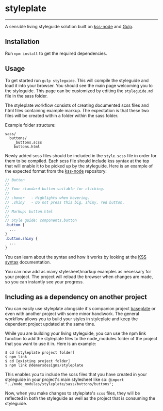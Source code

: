 # styleplate
---
A sensible living styleguide solution built on [kss-node](https://github.com/kss-node/kss-node) and [Gulp](http://gulpjs.com/).

## Installation
Run `npm install` to get the required dependencies.

## Usage
To get started run `gulp styleguide`. This will compile the styleguide and load it into your browser. You should see the main page welcoming you to the styleguide. This page can be customized by editing the `styleguide.md` file in the sass folder.

The styleplate workflow consists of creating documented scss files and html files containing example markup. The expectation is that these two files will be created within a folder within the sass folder.

Example folder structure:
```
sass/
  buttons/
    _buttons.scss
    buttons.html
```

Newly added scss files should be included in the `style.scss` file in order for them to be compiled. Each scss file should include kss syntax at the top that will enable it to be picked up by the styleguide. Here is an example of the expected format from the [kss-node](https://github.com/kss-node/kss-node) repository:
```scss
// Button
//
// Your standard button suitable for clicking.
//
// :hover   - Highlights when hovering.
// .shiny   - Do not press this big, shiny, red button.
//
// Markup: button.html
//
// Style guide: components.button
.button {
  ...
}
.button.shiny {
  ...
}
```

You can learn about the syntax and how it works by looking at the [KSS syntax](http://warpspire.com/kss/syntax/) documentation.

You can now add as many stylesheet/markup examples as necessary for your project. The project will reload the browser when changes are made, so you can instantly see your progress.

## Including as a dependency on another project
You can easily use styleplate alongside it's companion project [baseplate](https://github.com/demersdesigns/baseplate) or even with another project with some minor handiwork. The general workflow allows you to build your styles in styleplate and keep the dependent project updated at the same time.

While you are building your living styleguide, you can use the npm link function to add the styleplate files to the node_modules folder of the project that you want to use it in. Here is an example:
```
$ cd [styleplate project folder]
$ npm link
$ cd [existing project folder]
$ npm link @demersdesigns/styleplate
```

This enables you to include the scss files that you have created in your styleguide in your project's main stylesheet like so:
`@import "../node_modules/styleplate/sass/buttons/buttons";`

Now, when you make changes to styleplate's `scss` files, they will be reflected in both the styleguide as well as the project that is consuming the styleguide.
